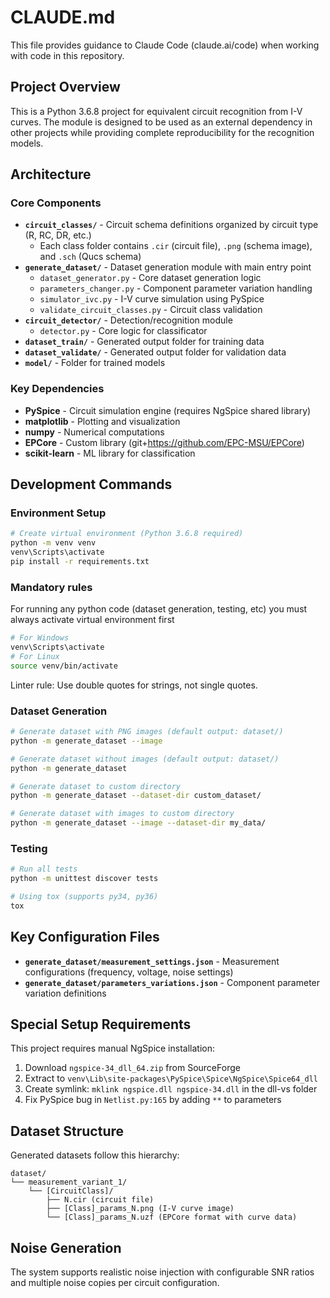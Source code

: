 # CLAUDE.md

This file provides guidance to Claude Code (claude.ai/code) when working with code in this repository.

## Project Overview

This is a Python 3.6.8 project for equivalent circuit recognition from I-V curves. The module is designed to be used as an external dependency in other projects while providing complete reproducibility for the recognition models.

## Architecture

### Core Components

- **`circuit_classes/`** - Circuit schema definitions organized by circuit type (R, RC, DR, etc.)
  - Each class folder contains `.cir` (circuit file), `.png` (schema image), and `.sch` (Qucs schema)
- **`generate_dataset/`** - Dataset generation module with main entry point
  - `dataset_generator.py` - Core dataset generation logic
  - `parameters_changer.py` - Component parameter variation handling
  - `simulator_ivc.py` - I-V curve simulation using PySpice
  - `validate_circuit_classes.py` - Circuit class validation
- **`circuit_detector/`** - Detection/recognition module
  - `detector.py` - Core logic for classificator
- **`dataset_train/`** - Generated output folder for training data
- **`dataset_validate/`** - Generated output folder for validation data
- **`model/`** - Folder for trained models

### Key Dependencies

- **PySpice** - Circuit simulation engine (requires NgSpice shared library)
- **matplotlib** - Plotting and visualization
- **numpy** - Numerical computations
- **EPCore** - Custom library (git+https://github.com/EPC-MSU/EPCore)
- **scikit-learn** - ML library for classification

## Development Commands

### Environment Setup

```bash
# Create virtual environment (Python 3.6.8 required)
python -m venv venv
venv\Scripts\activate
pip install -r requirements.txt
```

### Mandatory rules

For running any python code (dataset generation, testing, etc) you must always activate virtual environment first
```bash
# For Windows
venv\Scripts\activate
# For Linux
source venv/bin/activate
```
Linter rule: Use double quotes for strings, not single quotes.

### Dataset Generation
```bash
# Generate dataset with PNG images (default output: dataset/)
python -m generate_dataset --image

# Generate dataset without images (default output: dataset/)
python -m generate_dataset

# Generate dataset to custom directory
python -m generate_dataset --dataset-dir custom_dataset/

# Generate dataset with images to custom directory
python -m generate_dataset --image --dataset-dir my_data/
```

### Testing
```bash
# Run all tests
python -m unittest discover tests

# Using tox (supports py34, py36)
tox
```

## Key Configuration Files

- **`generate_dataset/measurement_settings.json`** - Measurement configurations (frequency, voltage, noise settings)
- **`generate_dataset/parameters_variations.json`** - Component parameter variation definitions

## Special Setup Requirements

This project requires manual NgSpice installation:
1. Download `ngspice-34_dll_64.zip` from SourceForge
2. Extract to `venv\Lib\site-packages\PySpice\Spice\NgSpice\Spice64_dll`
3. Create symlink: `mklink ngspice.dll ngspice-34.dll` in the dll-vs folder
4. Fix PySpice bug in `Netlist.py:165` by adding `**` to parameters

## Dataset Structure

Generated datasets follow this hierarchy:
```
dataset/
└── measurement_variant_1/
    └── [CircuitClass]/
        ├── N.cir (circuit file)
        ├── [Class]_params_N.png (I-V curve image)
        └── [Class]_params_N.uzf (EPCore format with curve data)
```

## Noise Generation

The system supports realistic noise injection with configurable SNR ratios and multiple noise copies per circuit configuration.
